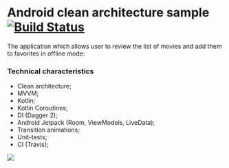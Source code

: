 
# Android clean architecture sample [![Build Status](https://travis-ci.org/3383389/CleanArchitectureSample.svg?branch=master)](https://travis-ci.com/3383389/CleanArchitectureSample)
The application which allows user to review the list of movies and add them to favorites in offline mode:

### Technical characteristics

- Clean architecture;
- MVVM;
- Kotlin;
- Kotlin Coroutines;
- DI (Dagger 2);
- Android Jetpack (Room, ViewModels, LiveData);
- Transition animations;
- Unit-tests;
- CI (Travis);

![](https://raw.githubusercontent.com/3383389/SampleData/master/Movies/Movies.gif)